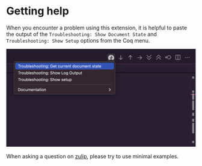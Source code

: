 # Getting help

When you encounter a problem using this extension, it is helpful to paste the output of the ```Troubleshooting: Show Document State``` and ```Troubleshooting: Show Setup``` options from the Coq menu.

![Troubleshooting menu options](./troubleshooting.png)

When asking a question on [zulip](https://coq.zulipchat.com/), please try to use minimal examples.
